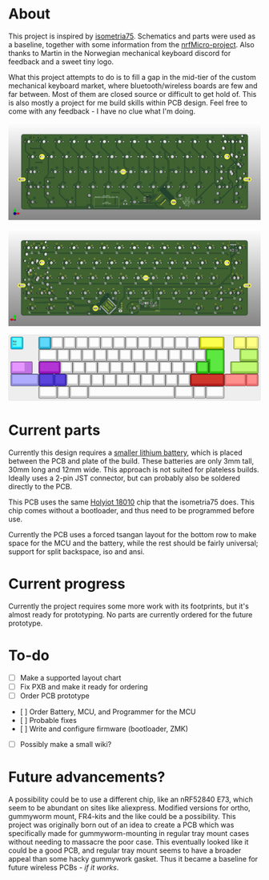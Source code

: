 # About

This project is inspired by [isometria75](https://github.com/ebastler/isometria-75). 
Schematics and parts were used as a baseline, together with some information from the [nrfMicro-project](https://github.com/joric/nrfmicro/). 
Also thanks to Martin in the Norwegian mechanical keyboard discord for feedback and a sweet tiny logo.

What this project attempts to do is to fill a gap in the mid-tier of the custom mechanical keyboard market, where bluetooth/wireless boards are few and far between. 
Most of them are closed source or difficult to get hold of.
This is also mostly a project for me build skills within PCB design.
Feel free to come with any feedback - I have no clue what I'm doing.

![PCB Front](/img/front.png)

![PCB Back](/img/back.png)

![Supported layouts](/img/keyboard-layout.png)

# Current parts

Currently this design requires a [smaller lithium battery](https://www.aliexpress.com/item/32831998939.html), which is placed between the PCB and plate of the build.
These batteries are only 3mm tall, 30mm long and 12mm wide.
This approach is not suited for plateless builds.
Ideally uses a 2-pin JST connector, but can probably also be soldered directly to the PCB.

This PCB uses the same [Holyiot 18010](https://www.aliexpress.com/item/32868002366.html) chip that the isometria75 does. This chip comes without a bootloader, and thus need to be programmed before use.

Currently the PCB uses a forced tsangan layout for the bottom row to make space for the MCU and the battery, while the rest should be fairly universal; support for split backspace, iso and ansi.

 
# Current progress

Currently the project requires some more work with its footprints, but it's almost ready for prototyping. No parts are currently ordered for the future prototype.

# To-do
- [ ] Make a supported layout chart
- [ ] Fix PXB and make it ready for ordering
- [ ] Order PCB prototype
- [ ] Order Battery, MCU, and Programmer for the MCU
- [ ] Probable fixes
- [ ] Write and configure firmware (bootloader, ZMK)
- [ ] Possibly make a small wiki?

# Future advancements?

A possibility could be to use a different chip, like an nRF52840 E73, which seem to be abundant on sites like aliexpress.
Modified versions for ortho, gummyworm mount, FR4-kits and the like could be a possibility. 
This project was originally born out of an idea to create a PCB which was specifically made for gummyworm-mounting in regular tray mount cases without needing to massacre the poor case.
This eventually looked like it could be a good PCB, and regular tray mount seems to have a broader appeal than some hacky gummywork gasket.
Thus it became a baseline for future wireless PCBs - _if it works_.


